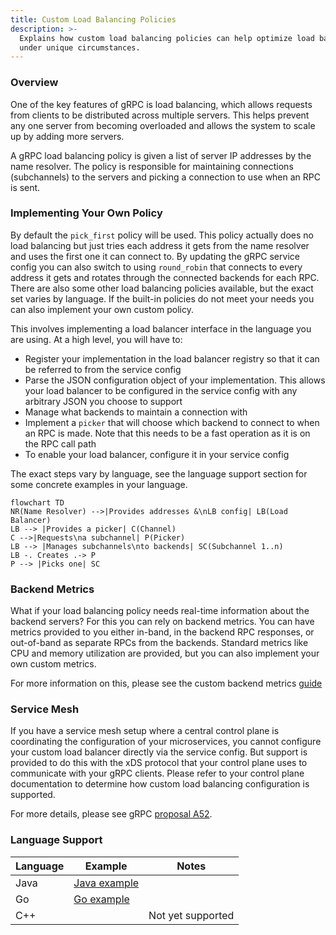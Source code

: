 ```yaml
---
title: Custom Load Balancing Policies
description: >-
  Explains how custom load balancing policies can help optimize load balancing
  under unique circumstances.
---
```


### Overview

One of the key features of gRPC is load balancing, which allows requests from
clients to be distributed across multiple servers. This helps prevent any
one server from becoming overloaded and allows the system to scale up by adding
more servers.

A gRPC load balancing policy is given a list of server IP addresses by the name
resolver. The policy is responsible for maintaining connections (subchannels)
to the servers and picking a connection to use when an RPC is sent.

### Implementing Your Own Policy

By default the `pick_first` policy will be used. This policy actually does no
load balancing but just tries each address it gets from the name resolver and
uses the first one it can connect to. By updating the gRPC service config you
can also switch to using `round_robin` that connects to every address it gets
and rotates through the connected backends for each RPC. There are also some
other load balancing policies available, but the exact set varies by language.
If the built-in policies do not meet your needs you can also implement your own
custom policy.

This involves implementing a load balancer interface in the language you are
using. At a high level, you will have to:

- Register your implementation in the load balancer registry so that it can
be referred to from the service config
- Parse the JSON configuration object of your implementation. This allows your
load balancer to be configured in the service config with any arbitrary JSON
you choose to support
- Manage what backends to maintain a connection with
- Implement a `picker` that will choose which backend to connect to when an
RPC is made. Note that this needs to be a fast operation as it is on the RPC
call path
- To enable your load balancer, configure it in your service config

The exact steps vary by language, see the language support section for some
concrete examples in your language.

```mermaid
flowchart TD
NR(Name Resolver) -->|Provides addresses &\nLB config| LB(Load Balancer)
LB --> |Provides a picker| C(Channel)
C -->|Requests\na subchannel| P(Picker)
LB --> |Manages subchannels\nto backends| SC(Subchannel 1..n)
LB -. Creates .-> P
P --> |Picks one| SC
```

### Backend Metrics

What if your load balancing policy needs real-time information about the 
backend servers? For this you can rely on backend metrics. You can
have metrics provided to you either in-band, in the backend RPC responses, or
out-of-band as separate RPCs from the backends. Standard metrics like 
CPU and memory utilization are provided, but you can also implement 
your own custom metrics.

For more information on this, please see the custom backend metrics [guide][custom backend metrics guide]

### Service Mesh

If you have a service mesh setup where a central control plane is coordinating
the configuration of your microservices, you cannot configure your custom load
balancer directly via the service config. But support is provided to do this
with the xDS protocol that your control plane uses to communicate with your
gRPC clients. Please refer to your control plane documentation to determine how
custom load balancing configuration is supported.

For more details, please see gRPC [proposal A52].

### Language Support

| Language | Example        | Notes                            |
|----------|----------------|----------------------------------|
| Java     | [Java example] |                                  |
| Go       | [Go example]   |                                  |
| C++      |                | Not yet supported                |

[proposal A52]:https://github.com/grpc/proposal/blob/master/A52-xds-custom-lb-policies.md
[Java example]: https://github.com/grpc/grpc-java/tree/master/examples/src/main/java/io/grpc/examples/customloadbalance 
[Go example]: https://github.com/grpc/grpc-go/tree/master/examples/features/customloadbalancer
[custom backend metrics guide]: /docs/guides/custom-backend-metrics/
